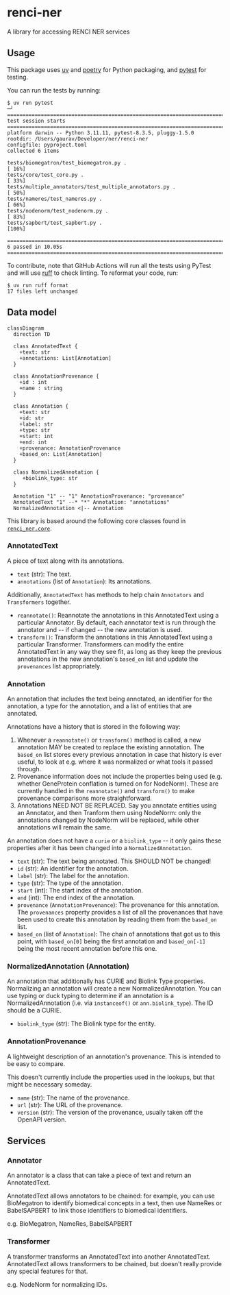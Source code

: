# renci-ner
A library for accessing RENCI NER services

## Usage

This package uses [uv](https://github.com/astral-sh/uv) and [poetry](https://python-poetry.org/) for Python packaging,
and [pytest](https://docs.pytest.org/en/stable/) for testing.

You can run the tests by running:

```shell
$ uv run pytest                                                                                                                                                   ─╯
========================================================================= test session starts =========================================================================
platform darwin -- Python 3.11.11, pytest-8.3.5, pluggy-1.5.0
rootdir: /Users/gaurav/Developer/ner/renci-ner
configfile: pyproject.toml
collected 6 items                                                                                                                                                     

tests/biomegatron/test_biomegatron.py .                                                                                                                         [ 16%]
tests/core/test_core.py .                                                                                                                                       [ 33%]
tests/multiple_annotators/test_multiple_annotators.py .                                                                                                         [ 50%]
tests/nameres/test_nameres.py .                                                                                                                                 [ 66%]
tests/nodenorm/test_nodenorm.py .                                                                                                                               [ 83%]
tests/sapbert/test_sapbert.py .                                                                                                                                 [100%]

========================================================================= 6 passed in 10.05s ==========================================================================
```

To contribute, note that GitHub Actions will run all the tests using PyTest and will use
[ruff](https://github.com/astral-sh/ruff) to check linting. To reformat your code, run:

```shell
$ uv run ruff format
17 files left unchanged
```

## Data model

```mermaid
classDiagram
  direction TD

  class AnnotatedText {
    +text: str
    +annotations: List[Annotation]
  }

  class AnnotationProvenance {
    +id : int
    +name : string
  }

  class Annotation {
    +text: str
    +id: str
    +label: str
    +type: str
    +start: int
    +end: int
    +provenance: AnnotationProvenance
    +based_on: List[Annotation]
  }

  class NormalizedAnnotation {
     +biolink_type: str
  }

  Annotation "1" -- "1" AnnotationProvenance: "provenance"
  AnnotatedText "1" --* "*" Annotation: "annotations"
  NormalizedAnnotation <|-- Annotation
```

This library is based around the following core classes
found in [`renci_ner.core`](src/renci_ner/core.py).

### AnnotatedText

A piece of text along with its annotations.

* `text` (str): The text.
* `annotations` (list of `Annotation`): Its annotations.

Additionally, `AnnotatedText` has methods to help chain
`Annotators` and `Transformers` together.

* `reannotate()`: Reannotate the annotations in this AnnotatedText using a
  particular Annotator. By default, each annotator text is run through the
  annotator and -- if changed -- the new annotation is used.
* `transform()`: Transform the annotations in this AnnotatedText using a
  particular Transformer. Transformers can modify the entire AnnotatedText
  in any way they see fit, as long as they keep the previous annotations
  in the new annotation's `based_on` list and update the `provenances` list
  appropriately.

### Annotation

An annotation that includes the text being annotated,
an identifier for the annotation, a type for the annotation,
and a list of entities that are annotated.

Annotations have a history that is stored in the following way:
1. Whenever a `reannotate()` or `transform()` method is called,
   a new annotation MAY be created to replace the existing annotation.
   The `based_on` list stores every previous annotation in case that
   history is ever useful, to look at e.g. where it was normalized or
   what tools it passed through.
2. Provenance information does not include the properties being used
   (e.g. whether GeneProtein conflation is turned on for NodeNorm).
   These are currently handled in the `reannotate()` and `transform()`
   to make provenance comparisons more straightforward.
3. Annotations NEED NOT BE REPLACED. Say you annotate entities using an Annotator,
   and then Tranform them using NodeNorm: only the annotations changed by NodeNorm
   will be replaced, while other annotations will remain the same.

An annotation does not have a `curie` or a `biolink_type` -- it only gains these
properties after it has been changed into a `NormalizedAnnotation`.

* `text` (str): The text being annotated. This SHOULD NOT be changed!
* `id` (str): An identifier for the annotation.
* `label` (str): The label for the annotation.
* `type` (str): The type of the annotation.
* `start` (int): The start index of the annotation.
* `end` (int): The end index of the annotation.
* `provenance` (`AnnotationProvenance`): The provenance for this annotation.
  The `provenances` property provides a list of all the provenances
  that have been used to create this annotation by reading them from the `based_on` list.
* `based_on` (list of `Annotation`): The chain of annotations that got us to this
  point, with `based_on[0]` being the first annotation and `based_on[-1]`
  being the most recent annotation before this one.

### NormalizedAnnotation (Annotation)

An annotation that additionally has CURIE and Biolink Type properties.
Normalizing an annotation will create a new NormalizedAnnotation.
You can use typing or duck typing to determine if an annotation is a
NormalizedAnnotation (i.e. via `instanceof()` or `ann.biolink_type`).
The ID should be a CURIE.

* `biolink_type` (str): The Biolink type for the entity.

### AnnotationProvenance

A lightweight description of an annotation's provenance. This is intended to be easy
to compare.

This doesn't currently include the properties used in the lookups, but that might
be necessary someday.

* `name` (str): The name of the provenance.
* `url` (str): The URL of the provenance.
* `version` (str): The version of the provenance, usually taken off the OpenAPI version.

## Services

### Annotator

An annotator is a class that can take a piece of text and return an AnnotatedText.

AnnotatedText allows annotators to be chained: for example, you can use BioMegatron
to identify biomedical concepts in a text, then use NameRes or BabelSAPBERT to link those
identifiers to biomedical identifiers.

e.g. BioMegatron, NameRes, BabelSAPBERT

### Transformer

A transformer transforms an AnnotatedText into another AnnotatedText.
AnnotatedText allows transformers to be chained, but doesn't really provide any special features
for that.

e.g. NodeNorm for normalizing IDs.
